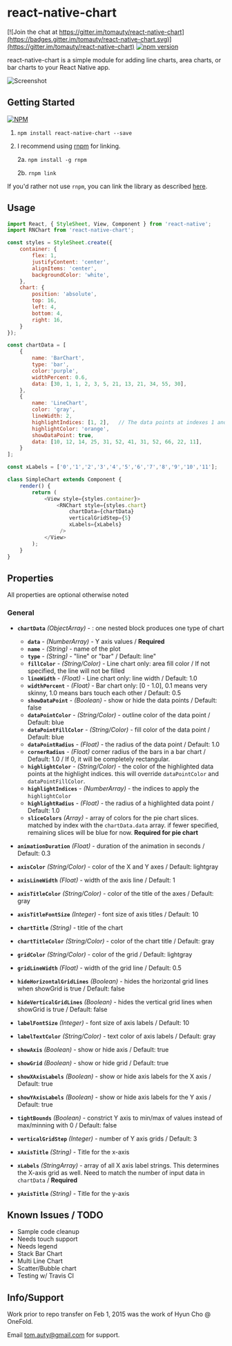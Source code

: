 # react-native-chart

[![Join the chat at https://gitter.im/tomauty/react-native-chart](https://badges.gitter.im/tomauty/react-native-chart.svg)](https://gitter.im/tomauty/react-native-chart)
[![npm version](https://badge.fury.io/js/react-native-chart.svg)](https://badge.fury.io/js/react-native-chart)

react-native-chart is a simple module for adding line charts, area charts, or bar charts to your React Native app.

![Screenshot](https://raw.githubusercontent.com/tomauty/react-native-chart/master/screenshots/README.png)

## Getting Started
[![NPM](https://nodei.co/npm/react-native-chart.png?downloads=true)](https://nodei.co/npm/react-native-chart/)

1. `npm install react-native-chart --save`
2. I recommend using [rnpm](https://github.com/rnpm/rnpm) for linking.

	2a. `npm install -g rnpm`

	2b. `rnpm link`

If you'd rather not use `rnpm`, you can link the library as described [here](https://facebook.github.io/react-native/docs/linking-libraries-ios.html).

## Usage
```javascript
import React, { StyleSheet, View, Component } from 'react-native';
import RNChart from 'react-native-chart';

const styles = StyleSheet.create({
	container: {
		flex: 1,
		justifyContent: 'center',
		alignItems: 'center',
		backgroundColor: 'white',
	},
	chart: {
		position: 'absolute',
		top: 16,
		left: 4,
		bottom: 4,
		right: 16,
	}
});

const chartData = [
	{
		name: 'BarChart',
		type: 'bar',
		color:'purple',
		widthPercent: 0.6,
		data: [30, 1, 1, 2, 3, 5, 21, 13, 21, 34, 55, 30],
	},
	{
		name: 'LineChart',
		color: 'gray',
		lineWidth: 2,
		highlightIndices: [1, 2],	// The data points at indexes 1 and 2 will be orange
		highlightColor: 'orange',
		showDataPoint: true,
		data: [10, 12, 14, 25, 31, 52, 41, 31, 52, 66, 22, 11],
	}
];

const xLabels = ['0','1','2','3','4','5','6','7','8','9','10','11'];

class SimpleChart extends Component {
	render() {
		return (
			<View style={styles.container}>
				<RNChart style={styles.chart}
					chartData={chartData}
					verticalGridStep={5}
					xLabels={xLabels}
				 />
			</View>
		);
	}
}

```
## Properties
All properties are optional otherwise noted
### General
- **`chartData`** _(ObjectArray)_ - : one nested block produces one type of chart
	- **`data`** - _(NumberArray)_ - Y axis values / **Required**
	- **`name`** - _(String)_ - name of the plot
	- **`type`** - _(String)_ - "line" or "bar" / Default: line"
	- **`fillColor`** - _(String/Color)_ - Line chart only: area fill color / If not specified, the line will not be filled
	- **`lineWidth`** - _(Float)_ - Line chart only: line width / Default: 1.0
	- **`widthPercent`** - _(Float)_ - Bar chart only: [0 - 1.0], 0.1 means very skinny, 1.0 means bars touch each other / Default: 0.5
	- **`showDataPoint`** - _(Boolean)_ - show or hide the data points / Default: false
	- **`dataPointColor`** - _(String/Color)_ - outline color of the data point / Default: blue
	- **`dataPointFillColor`** - _(String/Color)_ - fill color of the data point / Default: blue
	- **`dataPointRadius`** - _(Float)_ - the radius of the data point / Default: 1.0
	- **`cornerRadius`** - _(Float)_ corner radius of the bars in a bar chart / Default: 1.0 / If 0, it will be completely rectangular.
	- **`highlightColor`** - _(String/Color)_ - the color of the highlighted data points at the highlight indices. this will override `dataPointColor` and `dataPointFillColor`.
	- **`highlightIndices`** - _(NumberArray)_ - the indices to apply the `highlightColor`
	- **`highlightRadius`** - _(Float)_ - the radius of a highlighted data point / Default: 1.0
	- **`sliceColors`** _(Array)_ - array of colors for the pie chart slices. matched by index with the `chartData.data` array. if fewer specified, remaining slices will be blue for now. **Required for pie chart**


- **`animationDuration`** _(Float)_ - duration of the animation in seconds / Default: 0.3
- **`axisColor`** _(String/Color)_ - color of the X and Y axes / Default: lightgray
- **`axisLineWidth`** _(Float)_ - width of the axis line / Default: 1
- **`axisTitleColor`** _(String/Color)_ - color of the title of the axes / Default: gray
- **`axisTitleFontSize`** _(Integer)_ - font size of axis titles / Default: 10
- **`chartTitle`** _(String)_ - title of the chart
- **`chartTitleColor`** _(String/Color)_ - color of the chart title / Default: gray
- **`gridColor`** _(String/Color)_ - color of the grid / Default: lightgray
- **`gridLineWidth`** _(Float)_ - width of the grid line / Default: 0.5
- **`hideHorizontalGridLines`** _(Boolean)_ - hides the horizontal grid lines when showGrid is true / Default: false
- **`hideVerticalGridLines`** _(Boolean)_ - hides the vertical grid lines when showGrid is true / Default: false
- **`labelFontSize`** _(Integer)_ - font size of axis labels / Default: 10
- **`labelTextColor`** _(String/Color)_ - text color of axis labels / Default: gray
- **`showAxis`** _(Boolean)_ - show or hide axis / Default: true
- **`showGrid`** _(Boolean)_ - show or hide grid / Default: true
- **`showXAxisLabels`** _(Boolean)_ - show or hide axis labels for the X axis / Default: true
- **`showYAxisLabels`** _(Boolean)_ - show or hide axis labels for the Y axis / Default: true
- **`tightBounds`** _(Boolean)_ - constrict Y axis to min/max of values instead of max/minning with 0 / Default: false
- **`verticalGridStep`** _(Integer)_ - number of Y axis grids / Default: 3
- **`xAxisTitle`** _(String)_ - Title for the x-axis
- **`xLabels`** _(StringArray)_ - array of all X axis label strings.	This determines the X-axis grid as well.	Need to match the number of input data in `chartData` / **Required**
- **`yAxisTitle`** _(String)_ - Title for the y-axis


## Known Issues / TODO
- Sample code cleanup
- Needs touch support
- Needs legend
- Stack Bar Chart
- Multi Line Chart
- Scatter/Bubble chart
- Testing w/ Travis CI

## Info/Support

Work prior to repo transfer on Feb 1, 2015 was the work of Hyun Cho @ OneFold.

Email tom.auty@gmail.com for support.
